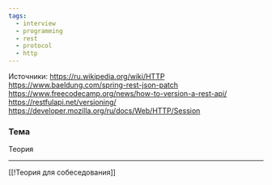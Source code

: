 ```yaml
---
tags:
  - interview
  - programming
  - rest
  - protocol
  - http
---
```

Источники:
https://ru.wikipedia.org/wiki/HTTP
https://www.baeldung.com/spring-rest-json-patch
https://www.freecodecamp.org/news/how-to-version-a-rest-api/
https://restfulapi.net/versioning/
https://developer.mozilla.org/ru/docs/Web/HTTP/Session

### Тема

Теория

---

[[!Теория для собеседования]]